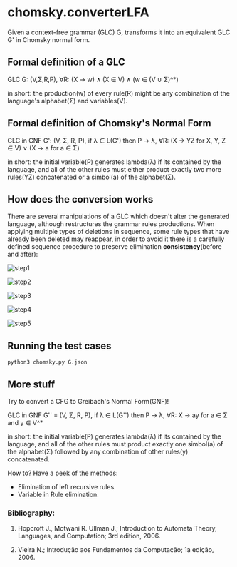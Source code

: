 # chomsky.converterLFA
Given a context-free grammar (GLC) G, transforms it into an equivalent GLC G' in Chomsky normal form.

## Formal definition of a GLC
GLC G: (V,Σ,R,P), ∀R: (X → w) ∧ (X ∈ V) ∧ (w ∈ (V ∪ Σ)^*)

in short: the production(w) of every rule(R) might be any combination of the language's alphabet(Σ) and variables(V). 

## Formal definition of Chomsky's Normal Form
GLC in CNF G': (V, Σ, R, P), if λ ∈ L(G') then P → λ, ∀R: (X → YZ for X, Y, Z ∈ V) ∨ (X → a for a ∈ Σ)

in short: the initial variable(P) generates lambda(λ) if its contained by the language, and all of the other rules must either product exactly two more rules(YZ) concatenated or a simbol(a) of the alphabet(Σ).

## How does the conversion works

There are several manipulations of a GLC which doesn't alter the generated language, although restructures the grammar rules productions. When applying multiple types of deletions in sequence, some rule types that have already been deleted may reappear, in order to avoid it there is a carefully defined sequence procedure to preserve elimination **consistency**(before and after):

![step1](https://github.com/MnoZombie956/chomsky.converterLFA/tree/main/materials/step1.png?raw=false)

![step2](https://github.com/MnoZombie956/chomsky.converterLFA/tree/main/materials/step2.png?raw=false)

![step3](https://github.com/MnoZombie956/chomsky.converterLFA/tree/main/materials/step3.png?raw=false)

![step4](https://github.com/MnoZombie956/chomsky.converterLFA/tree/main/materials/step4.png?raw=false)

![step5](https://github.com/MnoZombie956/chomsky.converterLFA/tree/main/materials/step5.png?raw=false)

## Running the test cases
``
python3 chomsky.py G.json
``

## More stuff

Try to convert a CFG to Greibach's Normal Form(GNF)!

GLC in GNF G'' = (V, Σ, R, P), if λ ∈ L(G'') then P → λ, ∀R: X → ay for a ∈ Σ and y ∈ V^*

in short: the initial variable(P) generates lambda(λ) if its contained by the language, and all of the other rules must product exactly one simbol(a) of the alphabet(Σ) followed by any combination of other rules(y) concatenated.


How to? Have a peek of the methods:
- Elimination of left recursive rules.
- Variable in Rule elimination.

### Bibliography:
1. Hopcroft J., Motwani R. Ullman J.; Introduction to Automata Theory, Languages, and Computation; 3rd edition, 2006.

2. Vieira N.; Introdução aos Fundamentos da Computação; 1a edição, 2006.

